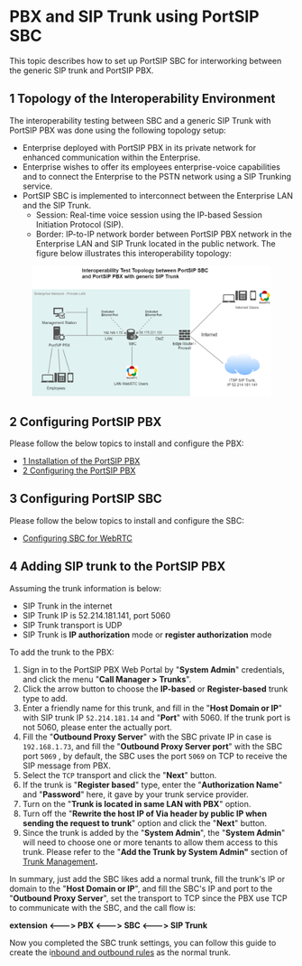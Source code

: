 # PBX and SIP Trunk using PortSIP SBC

This topic describes how to set up PortSIP SBC for interworking between the generic SIP trunk and PortSIP PBX.

## 1 Topology of the Interoperability Environment

The interoperability testing between SBC and a generic SIP Trunk with PortSIP PBX was done using the following topology setup:&#x20;

* Enterprise deployed with PortSIP PBX in its private network for enhanced communication within the Enterprise.&#x20;
* Enterprise wishes to offer its employees enterprise-voice capabilities and to connect the Enterprise to the PSTN network using a SIP Trunking service.&#x20;
* PortSIP SBC is implemented to interconnect between the Enterprise LAN and the SIP Trunk.&#x20;
  * Session: Real-time voice session using the IP-based Session Initiation Protocol (SIP).
  * Border: IP-to-IP network border between PortSIP PBX network in the Enterprise LAN and SIP Trunk located in the public network. The figure below illustrates this interoperability topology:

<figure><img src="../../.gitbook/assets/enterprise_pbx_sbc_trunk.png" alt=""><figcaption></figcaption></figure>

## 2 Configuring PortSIP PBX

Please follow the below topics to install and configure the PBX:

* [1 Installation of the PortSIP PBX](broken-reference)
* [2 Configuring the PortSIP PBX](2-configuring-the-portsip-pbx.md)

## 3 Configuring PortSIP SBC

Please follow the below topics to install and configure the SBC:

* [Configuring SBC for WebRTC](9-configuring-portsip-sbc/)

## 4 Adding SIP trunk to the PortSIP PBX

Assuming the trunk information is below:

* SIP Trunk in the internet
* SIP Trunk IP is 52.214.181.141, port 5060
* SIP Trunk transport is UDP
* SIP Trunk is **IP authorization** mode or **register authorization** mode

To add the trunk to the PBX:

1. Sign in to the PortSIP PBX Web Portal by "**System Admin**" credentials, and click the menu "**Call Manager > Trunks**".
2. Click the arrow button to choose the **IP-based** or **Register-based** trunk type to add.
3. Enter a friendly name for this trunk, and fill in the "**Host Domain or IP**" with SIP trunk IP `52.214.181.14` and "**Port**" with 5060. If the trunk port is not 5060, please enter the actually port.
4. Fill the "**Outbound Proxy Server**" with the SBC private IP in case is `192.168.1.73`, and fill the "**Outbound Proxy Server port**" with the SBC port `5069` , by default, the SBC uses the port `5069` on TCP to receive the SIP message from PBX.
5. Select the `TCP` transport and click the "**Next**" button.
6. If the trunk is "**Register based**" type, enter the "**Authorization Name**" and "**Password**" here, it gave by your trunk service provider.&#x20;
7. Turn on the "**Trunk is located in same LAN with PBX**" option.
8. Turn off the "**Rewrite the host IP of Via header by public IP when sending the request to trunk**" option and click the "**Next**" button.
9. Since the trunk is added by the "**System Admin**", the "**System Admin**" will need to choose one or more tenants to allow them access to this trunk. Please refer to the "**Add the Trunk by System Admin"** section of [Trunk Management](7-trunk-management/)**.**

In summary, just add the SBC likes add a normal trunk, fill the trunk's IP or domain to the "**Host Domain or IP**", and fill the SBC's IP and port to the "**Outbound Proxy Server**", set the transport to TCP since the PBX use TCP to communicate with the SBC, and the call flow is:

**extension <---> PBX <---> SBC <---> SIP Trunk**

Now you completed the SBC trunk settings, you can follow this guide to create the i[nbound and outbound rules](8-call-route-management/) as the normal trunk.

